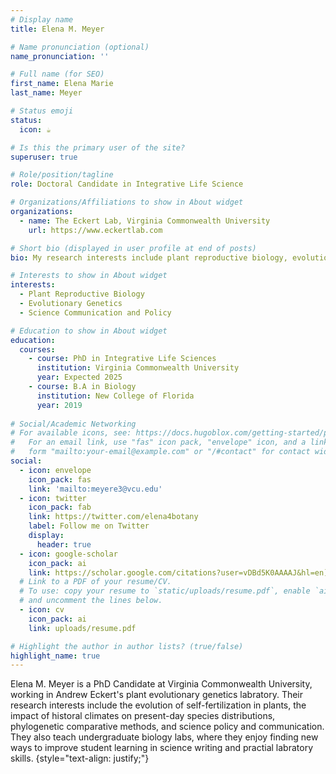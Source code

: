 ```yaml
---
# Display name
title: Elena M. Meyer

# Name pronunciation (optional)
name_pronunciation: ''

# Full name (for SEO)
first_name: Elena Marie
last_name: Meyer

# Status emoji
status:
  icon: ☕️

# Is this the primary user of the site?
superuser: true

# Role/position/tagline
role: Doctoral Candidate in Integrative Life Science 

# Organizations/Affiliations to show in About widget
organizations:
  - name: The Eckert Lab, Virginia Commonwealth University 
    url: https://www.eckertlab.com 

# Short bio (displayed in user profile at end of posts)
bio: My research interests include plant reproductive biology, evolutionary genetics, and science communication and policy. 

# Interests to show in About widget
interests:
  - Plant Reproductive Biology 
  - Evolutionary Genetics
  - Science Communication and Policy 

# Education to show in About widget
education:
  courses:
    - course: PhD in Integrative Life Sciences 
      institution: Virginia Commonwealth University 
      year: Expected 2025
    - course: B.A in Biology 
      institution: New College of Florida 
      year: 2019
      
# Social/Academic Networking
# For available icons, see: https://docs.hugoblox.com/getting-started/page-builder/#icons
#   For an email link, use "fas" icon pack, "envelope" icon, and a link in the
#   form "mailto:your-email@example.com" or "/#contact" for contact widget.
social:
  - icon: envelope
    icon_pack: fas
    link: 'mailto:meyere3@vcu.edu'
  - icon: twitter
    icon_pack: fab
    link: https://twitter.com/elena4botany
    label: Follow me on Twitter
    display:
      header: true
  - icon: google-scholar 
    icon_pack: ai
    link: https://scholar.google.com/citations?user=vDBd5K0AAAAJ&hl=en](https://scholar.google.com/citations?user=jLbaDH4AAAAJ&hl=en
  # Link to a PDF of your resume/CV.
  # To use: copy your resume to `static/uploads/resume.pdf`, enable `ai` icons in `params.yaml`,
  # and uncomment the lines below.
  - icon: cv
    icon_pack: ai
    link: uploads/resume.pdf

# Highlight the author in author lists? (true/false)
highlight_name: true
---
```


Elena M. Meyer is a PhD Candidate at Virginia Commonwealth University, working in Andrew Eckert's plant evolutionary genetics labratory. Their research interests include the evolution of self-fertilization in plants, the impact of historal climates on present-day species distributions, phylogenetic comparative methods, and science policy and communication. They also teach undergraduate biology labs, where they enjoy finding new ways to improve student learning in science writing and practial labratory skills. 
{style="text-align: justify;"}
